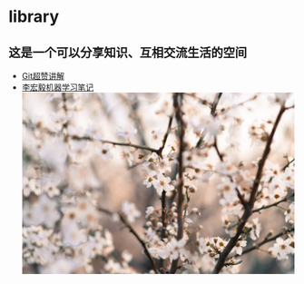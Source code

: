 # library
## 这是一个可以分享知识、互相交流生活的空间
*   [Git超赞讲解](Git/Git.md)
* [李宏毅机器学习笔记](ml-notes-LHY)
![](flower.jpg)
